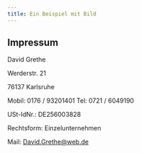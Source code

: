 ```yaml
---
title: Ein Beispiel mit Bild
---
```


## Impressum 

David Grethe

Werderstr. 21

76137 Karlsruhe


Mobil: 0176 / 93201401
Tel:    0721 / 6049190

USt-IdNr.: DE256003828

Rechtsform: Einzelunternehmen

Mail: David.Grethe@web.de 
